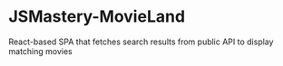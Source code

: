 # JSMastery-MovieLand
React-based SPA that fetches search results from public API to display matching movies
